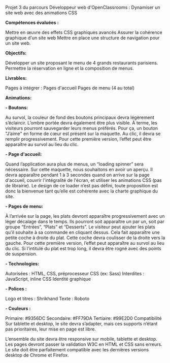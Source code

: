 Projet 3 du parcours Développeur web d'OpenClassrooms : Dynamiser un site web avec des animations CSS

**Compétences évaluées :**

Mettre en œuvre des effets CSS graphiques avancés
Assurer la cohérence graphique d'un site web
Mettre en place une structure de navigation pour un site web.

**Objectifs:** 

Développer un site proposant le menu de 4 grands restaurants parisiens.
Permettre la réservation en ligne et la composition de menus.

**Livrables:** 

Pages à intégrer :
Pages d'accueil
Pages de menu (4 au total)

**Animations:**

**- Boutons:** 

Au survol, la couleur de fond des boutons principaux devra légèrement s’éclaircir. L’ombre portée devra également être plus visible.
À terme, les visiteurs pourront sauvegarder leurs menus préférés. Pour ça, un bouton "J’aime" en forme de cœur est présent sur la maquette. Au clic, il devra se remplir progressivement. Pour cette première version, l’effet peut être apparaître au survol au lieu du clic.

**- Page d'accueil:** 

Quand l’application aura plus de menus, un “loading spinner” sera nécessaire. Sur cette maquette, nous souhaitons en avoir un aperçu. Il devra apparaître pendant 1 à 3 secondes quand on arrive sur la page d'accueil, couvrir l'intégralité de l'écran, et utiliser les animations CSS (pas de librairie). Le design de ce loader n’est pas défini, toute proposition est donc la bienvenue tant qu’elle est cohérente avec la charte graphique du site.

**- Pages de menu:** 

À l’arrivée sur la page, les plats devront apparaître progressivement avec un léger décalage dans le temps. Ils pourront soit apparaître un par un, soit par groupe “Entrées”, “Plats” et “Desserts”.
Le visiteur peut ajouter les plats qu'il souhaite à sa commande en cliquant dessus. Cela fait apparaître une petite coche à droite du plat. Cette coche devra coulisser de la droite vers la gauche. Pour cette première version, l’effet peut apparaître au survol au lieu du clic. Si l’intitulé du plat est trop long, il devra être rogné avec des points de suspension.

**- Technologies:**

Autorisées : HTML, CSS, préprocesseur CSS (ex: Sass)
Interdites : JavaScript, inline CSS
Identité graphique

**- Polices :**

Logo et titres : Shrikhand
Texte : Roboto

**- Couleurs :**

Primaire: #9356DC
Secondaire: #FF79DA
Tertiaire: #99E2D0
Compatibilité
Sur tablette et desktop, le site devra s’adapter, mais ces supports n’étant pas prioritaires, leur mise en page est libre.

L’ensemble du site devra être responsive sur mobile, tablette et desktop.
Les pages devront passer la validation W3C en HTML et CSS sans erreurs.
Le site doit être parfaitement compatible avec les dernières versions desktop de Chrome et Firefox.
